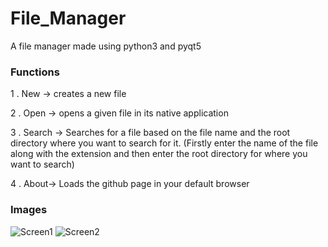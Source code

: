 # File_Manager


A file manager made using python3 and pyqt5

### Functions
1 . New -> creates a new file

2 . Open -> opens a given file in its native application

3 . Search -> Searches for a file based on the file name and the root directory where you want to search for it.
(Firstly enter the name of the file along with the extension and then enter the root directory for where you want to search)

4 . About-> Loads the github page in your default browser

### Images

![Screen1](/images/1.jpg)
![Screen2](/images/2.jpg)
